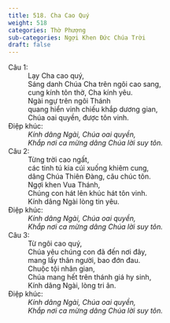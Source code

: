 ```yaml
---
title: 518. Cha Cao Quý
weight: 518
categories: Thờ Phượng
sub-categories: Ngợi Khen Đức Chúa Trời
draft: false
---
```

<dl><dt>Câu 1:</dt><dd data-verse="1">Lạy Cha cao quý, <br/>Sáng danh Chúa Cha trên ngôi cao sang, <br/>cung kính tôn thờ, Cha kính yêu. <br/>Ngài ngự trên ngôi Thánh <br/>quang hiển vinh chiếu khắp dương gian, <br/>Chúa oai quyền, được tôn vinh. </dd><dt>Điệp khúc:</dt><dd data-chorus="1"><em>Kính dâng Ngài, Chúa oai quyền, <br/>Khắp nơi ca mừng dâng Chúa lời suy tôn. </em></dd><dt>Câu 2:</dt><dd data-verse="2">Từng trời cao ngất, <br/>các tinh tú kia cúi xuống khiêm cung, <br/>dâng Chúa Thiên Ðàng, câu chúc tôn. <br/>Ngợi khen Vua Thánh, <br/>Chúng con hát lên khúc hát tôn vinh. <br/>Kính dâng Ngài lòng tin yêu. </dd><dt>Điệp khúc:</dt><dd data-chorus="1"><em>Kính dâng Ngài, Chúa oai quyền, <br/>Khắp nơi ca mừng dâng Chúa lời suy tôn. </em></dd><dt>Câu 3:</dt><dd data-verse="3">Từ ngôi cao quý, <br/>Chúa yêu chúng con đã đến nơi đây, <br/>mang lấy thân người, bao đớn đau. <br/>Chuộc tội nhân gian, <br/>Chúa mang hết trên thánh giá hy sinh, <br/>Kính dâng Ngài, lòng tri ân. </dd><dt>Điệp khúc:</dt><dd data-chorus="1"><em>Kính dâng Ngài, Chúa oai quyền, <br/>Khắp nơi ca mừng dâng Chúa lời suy tôn. </em></dd></dl>